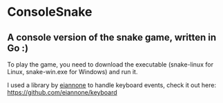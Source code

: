 # ConsoleSnake
## A console version of the snake game, written in Go :)
To play the game, you need to download the executable (snake-linux for Linux, snake-win.exe for Windows) and run it.

I used a library by [eiannone](https://github.com/eiannone) to handle keyboard events, check it out here: https://github.com/eiannone/keyboard
